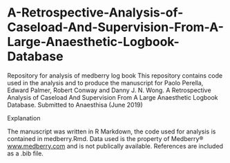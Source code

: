 # A-Retrospective-Analysis-of-Caseload-And-Supervision-From-A-Large-Anaesthetic-Logbook-Database
Repository for analysis of medberry log book
This repository contains code used in the analysis and to produce the manuscript for Paolo Perella, Edward Palmer, Robert Conway and Danny J. N. Wong. A Retrospective Analysis of Caseload And Supervision From A Large Anaesthetic Logbook Database. Submitted to Anaesthisa (June 2019)

Explanation

The manuscript was written in R Markdown, the code used for analysis is contained in medberry.Rmd. Data used is the property of Medberry® www.medberry.com  and is not publically available. References are included as a .bib file. 
